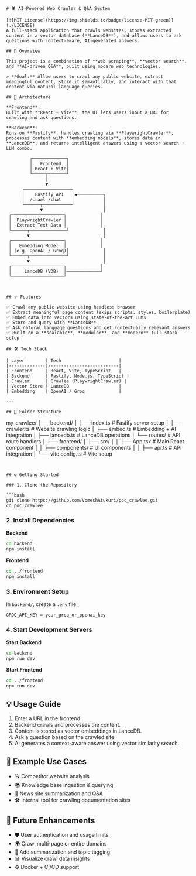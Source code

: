 
```
# 🕷️ AI-Powered Web Crawler & Q&A System

[![MIT License](https://img.shields.io/badge/license-MIT-green)](./LICENSE)  
A full-stack application that crawls websites, stores extracted content in a vector database (**LanceDB**), and allows users to ask questions with context-aware, AI-generated answers.

## 📌 Overview

This project is a combination of **web scraping**, **vector search**, and **AI-driven Q&A**, built using modern web technologies.

> **Goal:** Allow users to crawl any public website, extract meaningful content, store it semantically, and interact with that content via natural language queries.

## 🧱 Architecture

**Frontend**:  
Built with **React + Vite**, the UI lets users input a URL for crawling and ask questions.  

**Backend**:  
Runs on **Fastify**, handles crawling via **PlaywrightCrawler**, processes content with **embedding models**, stores data in **LanceDB**, and returns intelligent answers using a vector search + LLM combo.

```

```
         ┌─────────────┐
         │   Frontend  │
         │ React + Vite│
         └─────┬───────┘
               │
               ▼
      ┌──────────────────┐
      │    Fastify API   │◄──────────┐
      │  /crawl /chat    │           │
      └──────┬───────────┘           │
             ▼                       │
 ┌────────────────────┐             │
 │  PlaywrightCrawler │             │
 │  Extract Text Data │             │
 └──────┬──────────────┘             │
        ▼                            │
 ┌────────────────────┐             │
 │   Embedding Model  │             │
 │ (e.g. OpenAI / Groq)│             │
 └──────┬──────────────┘             │
        ▼                            │
 ┌────────────────────┐             │
 │     LanceDB (VDB)  │─────────────┘
 └────────────────────┘
```

```


## ✨ Features

✅ Crawl any public website using headless browser  
✅ Extract meaningful page content (skips scripts, styles, boilerplate)  
✅ Embed data into vectors using state-of-the-art LLMs  
✅ Store and query with **LanceDB**  
✅ Ask natural language questions and get contextually relevant answers  
✅ Built on a **scalable**, **modular**, and **modern** full-stack setup  

## 🛠️ Tech Stack

| Layer        | Tech                      |
|--------------|---------------------------|
| Frontend     | React, Vite, TypeScript   |
| Backend      | Fastify, Node.js, TypeScript |
| Crawler      | Crawlee (PlaywrightCrawler) |
| Vector Store | LanceDB                   |
| Embedding    | OpenAI / Groq             |

---

## 📂 Folder Structure

```

my-crawlee/
├── backend/
│   ├── index.ts            # Fastify server setup
│   ├── crawler.ts          # Website crawling logic
│   ├── embed.ts            # Embedding + AI integration
│   ├── lancedb.ts          # LanceDB operations
│   └── routes/             # API route handlers
│
├── frontend/
│   ├── src/
│   │   ├── App.tsx         # Main React component
│   │   ├── components/     # UI components
│   │   ├── api.ts          # API integration
│   └── vite.config.ts      # Vite setup

````


## ⚙️ Getting Started

### 1. Clone the Repository

```bash
git clone https://github.com/VomeshAtukuri/poc_crawlee.git
cd poc_crawlee
````

### 2. Install Dependencies

**Backend**

```bash
cd backend
npm install
```

**Frontend**

```bash
cd ../frontend
npm install
```

### 3. Environment Setup

In `backend/`, create a `.env` file:

```env
GROQ_API_KEY = your_groq_or_openai_key
```

### 4. Start Development Servers

**Start Backend**

```bash
cd backend
npm run dev
```

**Start Frontend**

```bash
cd ../frontend
npm run dev
```


## 💡 Usage Guide

1. Enter a URL in the frontend.
2. Backend crawls and processes the content.
3. Content is stored as vector embeddings in LanceDB.
4. Ask a question based on the crawled site.
5. AI generates a context-aware answer using vector similarity search.


## 🧠 Example Use Cases

* 🔍 Competitor website analysis
* 📚 Knowledge base ingestion & querying
* 📰 News site summarization and Q\&A
* 🛠️ Internal tool for crawling documentation sites


## 🚧 Future Enhancements

* 🛡️ User authentication and usage limits
* 🌍 Crawl multi-page or entire domains
* 🧩 Add summarization and topic tagging
* 📊 Visualize crawl data insights
* ⚙️ Docker + CI/CD support

```
